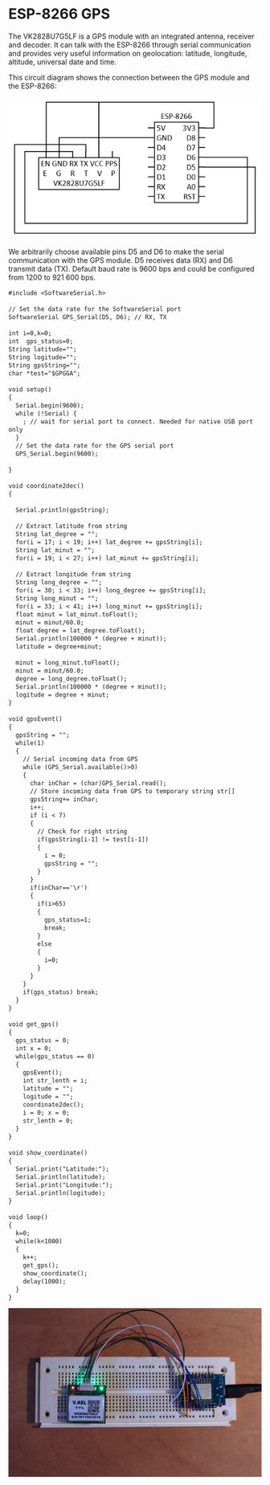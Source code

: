 # ESP-8266 GPS

The VK2828U7G5LF is a GPS module with an integrated antenna, receiver and decoder. It can talk with the ESP-8266 through serial communication and provides very useful information on geolocation: latitude, longitude, altitude, universal date and time.

This circuit diagram shows the connection between the GPS module and the ESP-8266:

![Circuit](Circuit.png)

We arbitrarily choose available pins D5 and D6 to make the serial communication with the GPS module. D5 receives data (RX) and D6 transmit data (TX). Default baud rate is 9600 bps and could be configured from 1200 to 921 600 bps.


```
#include <SoftwareSerial.h>

// Set the data rate for the SoftwareSerial port
SoftwareSerial GPS_Serial(D5, D6); // RX, TX

int i=0,k=0;
int  gps_status=0;
String latitude=""; 
String logitude="";                       
String gpsString="";
char *test="$GPGGA";

void setup() 
{
  Serial.begin(9600);
  while (!Serial) {
    ; // wait for serial port to connect. Needed for native USB port only
  }
  // Set the data rate for the GPS serial port
  GPS_Serial.begin(9600);
  
}

void coordinate2dec()
{

  Serial.println(gpsString);
    
  // Extract latitude from string
  String lat_degree = "";
  for(i = 17; i < 19; i++) lat_degree += gpsString[i];
  String lat_minut = "";
  for(i = 19; i < 27; i++) lat_minut += gpsString[i];
    
  // Extract longitude from string
  String long_degree = "";
  for(i = 30; i < 33; i++) long_degree += gpsString[i];
  String long_minut = "";
  for(i = 33; i < 41; i++) long_minut += gpsString[i];
  float minut = lat_minut.toFloat();
  minut = minut/60.0;
  float degree = lat_degree.toFloat();
  Serial.println(100000 * (degree + minut));
  latitude = degree+minut;
     
  minut = long_minut.toFloat();
  minut = minut/60.0;
  degree = long_degree.toFloat();
  Serial.println(100000 * (degree + minut));
  logitude = degree + minut;
}

void gpsEvent()
{
  gpsString = "";
  while(1)
  {
    // Serial incoming data from GPS
    while (GPS_Serial.available()>0)                
    {
      char inChar = (char)GPS_Serial.read();
      // Store incoming data from GPS to temporary string str[]
      gpsString+= inChar;                    
      i++;
      if (i < 7)                      
      {
        // Check for right string
        if(gpsString[i-1] != test[i-1])       
        {
          i = 0;
          gpsString = "";
        }
      }
      if(inChar=='\r')
      {
        if(i>65)
        {
          gps_status=1;
          break;
        }
        else
        {
          i=0;
        }
      }
    }
    if(gps_status) break;
  }
}

void get_gps()
{
  gps_status = 0;
  int x = 0;
  while(gps_status == 0)
  {
    gpsEvent();
    int str_lenth = i;
    latitude = "";
    logitude = "";
    coordinate2dec();
    i = 0; x = 0;
    str_lenth = 0;
  }
}

void show_coordinate()
{
  Serial.print("Latitude:");
  Serial.println(latitude);
  Serial.print("Longitude:");
  Serial.println(logitude);
}

void loop() 
{
  k=0;
  while(k<1000)
  {
    k++;
    get_gps();
    show_coordinate();
    delay(1000);
  }
}
```

![Photo](Photo.jpg)
